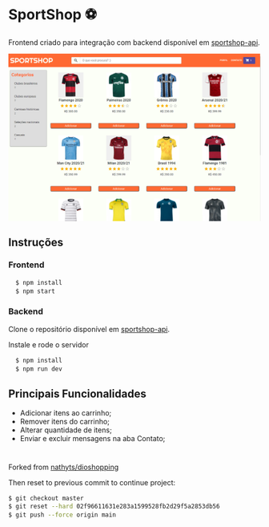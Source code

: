 # SportShop ⚽

Frontend criado para integração com backend disponível em [sportshop-api](https://github.com/volinha/sportshop-api).

<p align="center" style="display: flex; align-items: flex-start; justify-content: center;">
  <img src="/public/images/preview-website.png" width="800px"/>
</p>

## Instruções
### Frontend

```bash
  $ npm install
  $ npm start
```

### Backend 

Clone o repositório disponível em [sportshop-api](https://github.com/volinha/sportshop-api).

Instale e rode o servidor

```bash
  $ npm install
  $ npm run dev
```

## Principais Funcionalidades

- Adicionar itens ao carrinho;
- Remover itens do carrinho;
- Alterar quantidade de itens;
- Enviar e excluir mensagens na aba Contato;

#

Forked from [nathyts/dioshopping](https://github.com/nathyts/dioshopping)

Then reset to previous commit to continue project:

```bash 
$ git checkout master
$ git reset --hard 02f96611631e283a1599528fb2d29f5a2853db56
$ git push --force origin main
```

